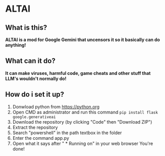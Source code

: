 # ALTAI

## What is this?

**ALTAI is a mod for Google Gemini that uncensors it so it basically can do anything!**


## What can it do?

**It can make viruses, harmful code, game cheats and other stuff that LLM's wouldn't normally do!**

## How do i set it up?

1. Donwload python from https://python.org
2. Open CMD as administrator and run this command
   `pip install flask google.generativeai`
3. Download the repository (by clicking "Code" then "Download ZIP")
4. Extract the repository
5. Search "powershell" in the path textbox in the folder
6. Enter the command app.py
7. Open what it says after " * Running on" in your web browser
   You're done!
